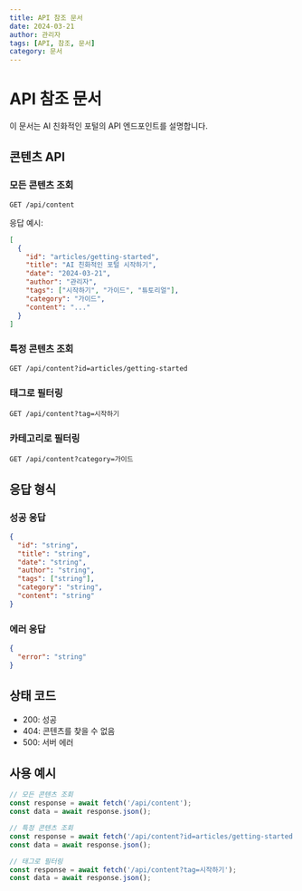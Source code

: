 ```yaml
---
title: API 참조 문서
date: 2024-03-21
author: 관리자
tags: [API, 참조, 문서]
category: 문서
---
```


# API 참조 문서

이 문서는 AI 친화적인 포털의 API 엔드포인트를 설명합니다.

## 콘텐츠 API

### 모든 콘텐츠 조회

```http
GET /api/content
```

응답 예시:
```json
[
  {
    "id": "articles/getting-started",
    "title": "AI 친화적인 포털 시작하기",
    "date": "2024-03-21",
    "author": "관리자",
    "tags": ["시작하기", "가이드", "튜토리얼"],
    "category": "가이드",
    "content": "..."
  }
]
```

### 특정 콘텐츠 조회

```http
GET /api/content?id=articles/getting-started
```

### 태그로 필터링

```http
GET /api/content?tag=시작하기
```

### 카테고리로 필터링

```http
GET /api/content?category=가이드
```

## 응답 형식

### 성공 응답

```json
{
  "id": "string",
  "title": "string",
  "date": "string",
  "author": "string",
  "tags": ["string"],
  "category": "string",
  "content": "string"
}
```

### 에러 응답

```json
{
  "error": "string"
}
```

## 상태 코드

- 200: 성공
- 404: 콘텐츠를 찾을 수 없음
- 500: 서버 에러

## 사용 예시

```javascript
// 모든 콘텐츠 조회
const response = await fetch('/api/content');
const data = await response.json();

// 특정 콘텐츠 조회
const response = await fetch('/api/content?id=articles/getting-started');
const data = await response.json();

// 태그로 필터링
const response = await fetch('/api/content?tag=시작하기');
const data = await response.json();
``` 